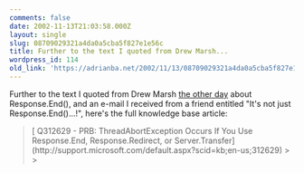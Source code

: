 ```yaml
---
comments: false
date: 2002-11-13T21:03:58.000Z
layout: single
slug: 08709029321a4da0a5cba5f827e1e56c
title: Further to the text I quoted from Drew Marsh...
wordpress_id: 114
old_link: 'https://adrianba.net/2002/11/13/08709029321a4da0a5cba5f827e1e56c/'
---
```

Further to the text I quoted from Drew Marsh
[the
other day](/2002/11/01.html) about Response.End(), and an e-mail I received from a
friend entitled "It's not just Response.End()...!", here's the full
knowledge base article:

<blockquote>[
Q312629 - PRB: ThreadAbortException Occurs If You Use Response.End,
Response.Redirect, or Server.Transfer](http://support.microsoft.com/default.aspx?scid=kb;en-us;312629)
> 
> </blockquote>
